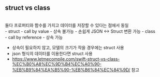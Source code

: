 ## struct vs class 
<br>
둘다 프로퍼티와 함수를 가지고 데이터를 저장할 수 있다는 점에서 동일 
<br>
- struct
  - call by value
  - 상속 불가능
  - 손쉽게 JSON <-> Struct 변환 가능
- class
  - call by reference
  - 상속 가능



- 상속이 필요하지 않고, 모델의 크기가 작을 경우에는 struct 사용
- json 형식의 데이터를 이용한다면 struct 사용
- https://www.letmecompile.com/swift-struct-vs-class-%EC%B0%A8%EC%9D%B4%EC%A0%90-%EB%B9%84%EA%B5%90-%EB%B6%84%EC%84%9D/ 참고

